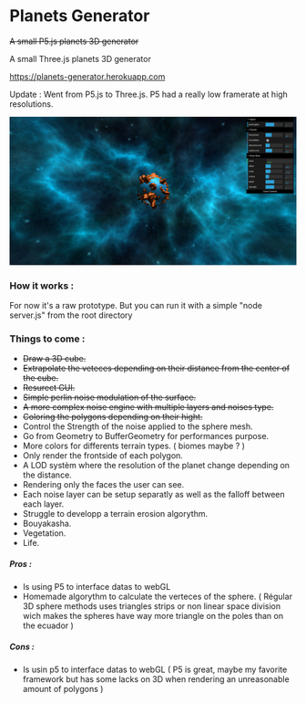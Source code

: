 # Planets Generator

~~A small P5.js planets 3D generator~~

A small Three.js planets 3D generator

https://planets-generator.herokuapp.com

Update : Went from P5.js to Three.js. P5 had a really low framerate at high resolutions.

![cubes view](https://github.com/xLeDocteurx/planets-generator/blob/master/git/sc006.png)

### How it works :
For now it's a raw prototype.
But you can run it with a simple "node server.js" from the root directory

### Things to come :
- ~~Draw a 3D cube.~~
- ~~Extrapolate the veteces depending on their distance from the center of the cube.~~
- ~~Resurect GUI.~~
- ~~Simple perlin noise modulation of the surface.~~
- ~~A more complex noise engine with multiple layers and noises type.~~
- ~~Coloring the polygons depending on their hight.~~
- Control the Strength of the noise applied to the sphere mesh.
- Go from Geometry to BufferGeometry for performances purpose.
- More colors for differents terrain types. ( biomes maybe ? )
- Only render the frontside of each polygon.
- A LOD systèm where the resolution of the planet change depending on the distance.
- Rendering only the faces the user can see.
- Each noise layer can be setup separatly as well as the falloff between each layer.
- Struggle to developp a terrain erosion algorythm.
- Bouyakasha.
- Vegetation.
- Life.



##### Pros :
- Is using P5 to interface datas to webGL
- Homemade algorythm to calculate the verteces of the sphere.
( Régular 3D sphere methods uses triangles strips or non linear space division wich makes the spheres have way more triangle on the poles than on the ecuador )

##### Cons :
- Is usin p5 to interface datas to webGL
( P5 is great, maybe my favorite framework but has some lacks on 3D when rendering an unreasonable amount of polygons )
